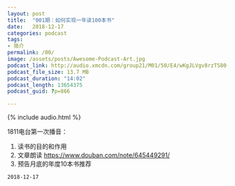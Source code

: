 ```yaml
---
layout: post
title:  "001期：如何实现一年读100本书"
date:   2018-12-17
categories: podcast
tags:
- 简介
permalink: /00/
image: /assets/posts/Awesome-Podcast-Art.jpg
podcast_link: http://audio.xmcdn.com/group21/M01/50/E4/wKgJLVgv8rzTS80-ADCtbriC2aM082.m4a
podcast_file_size: 13.7 MB
podcast_duration: "14:02"
podcast_length: 13654375
podcast_guid: ?p=866

---
```


{% include audio.html %}

1811电台第一次播音：

1. 读书的目的和作用
2. 文章朗读 https://www.douban.com/note/645449291/
3. 预告月底的年度10本书推荐

`2018-12-17`
